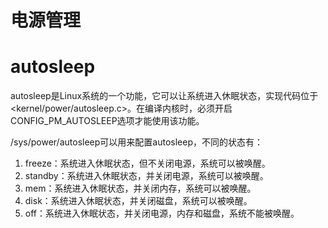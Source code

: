 # 电源管理

# autosleep

autosleep是Linux系统的一个功能，它可以让系统进入休眠状态，实现代码位于<kernel/power/autosleep.c\>。在编译内核时，必须开启CONFIG_PM_AUTOSLEEP选项才能使用该功能。  

/sys/power/autosleep可以用来配置autosleep，不同的状态有：

1. freeze：系统进入休眠状态，但不关闭电源，系统可以被唤醒。
2. standby：系统进入休眠状态，并关闭电源，系统可以被唤醒。
3. mem：系统进入休眠状态，并关闭内存，系统可以被唤醒。
4. disk：系统进入休眠状态，并关闭磁盘，系统可以被唤醒。
5. off：系统进入休眠状态，并关闭电源，内存和磁盘，系统不能被唤醒。




